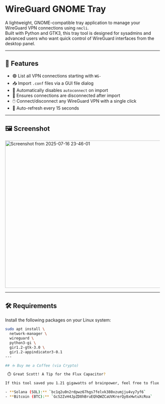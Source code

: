 # WireGuard GNOME Tray

A lightweight, GNOME-compatible tray application to manage your WireGuard VPN connections using `nmcli`.  
Built with Python and GTK3, this tray tool is designed for sysadmins and advanced users who want quick control of WireGuard interfaces from the desktop panel.

---

## 🚀 Features

- 🟢 List all VPN connections starting with `WG-`
- 📥 Import `.conf` files via a GUI file dialog
- 🚫 Automatically disables `autoconnect` on import
- 📴 Ensures connections are disconnected after import
- 🖱️ Connect/disconnect any WireGuard VPN with a single click
- 🔁 Auto-refresh every 15 seconds

---

## 🖼️ Screenshot

<img width="568" height="480" alt="Screenshot from 2025-07-16 23-46-01" src="https://github.com/user-attachments/assets/899a0dab-db20-4d56-a954-8e7ae5fc9f5e" />

---

## 🛠️ Requirements

Install the following packages on your Linux system:

```bash
sudo apt install \
  network-manager \
  wireguard \
  python3-gi \
  gir1.2-gtk-3.0 \
  gir1.2-appindicator3-0.1
---

## ☕ Buy me a Coffee (via Crypto)

 ⏱️ Great Scott! A Tip for the Flux Capacitor?

If this tool saved you 1.21 gigawatts of brainpower, feel free to flux me some crypto love:

- **Solana (SOL):** `bc1q2u0n2rdpwz67hgs7felvk380xzumjju4vy7yf6`
- **Bitcoin (BTC):** `GcS2ZvH4JpZD8hBruEQhQWZCaUVKrerQy8xHwtuXcRoa`
